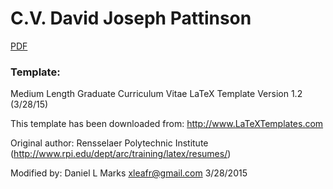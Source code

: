 # C.V. David Joseph Pattinson

[PDF](main.pdf)

### Template:

Medium Length Graduate Curriculum Vitae
LaTeX Template
Version 1.2 (3/28/15)

This template has been downloaded from:
http://www.LaTeXTemplates.com

Original author:
Rensselaer Polytechnic Institute
(http://www.rpi.edu/dept/arc/training/latex/resumes/)

Modified by:
Daniel L Marks <xleafr@gmail.com> 3/28/2015
